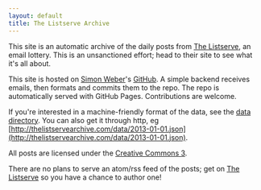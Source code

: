 ```yaml
---
layout: default
title: The Listserve Archive
---
```


This site is an automatic archive of the daily posts from [The Listserve](http://www.thelistserve.com), an email lottery. This is an unsanctioned effort; head to their site to see what it's all about.

This site is hosted on [Simon Weber](http://www.simonmweber.com)'s [GitHub](https://github.com/simon-weber/the-listserve-archive). A simple backend receives emails, then formats and commits them to the repo. The repo is automatically served with GitHub Pages. Contributions are welcome.

If you're interested in a machine-friendly format of the data, see the [data directory](https://github.com/simon-weber/the-listserve-archive/tree/gh-pages/data). You can also get it through http, eg [http://thelistservearchive.com/data/2013-01-01.json](http://thelistservearchive.com/data/2013-01-01.json).

All posts are licensed under the [Creative Commons 3](http://creativecommons.org/licenses/by/3.0/).

There are no plans to serve an atom/rss feed of the posts; get on [The Listserve](http://www.thelistserve.com) so you have a chance to author one!
